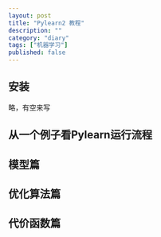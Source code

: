 ```yaml
---
layout: post
title: "Pylearn2 教程"
description: ""
category: "diary"
tags: ["机器学习"]
published: false
---
```


## 安装
略，有空来写

## 从一个例子看Pylearn运行流程

## 模型篇

## 优化算法篇

## 代价函数篇
